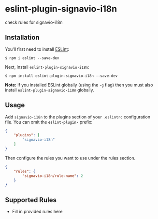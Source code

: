 # eslint-plugin-signavio-i18n

check rules for signavio-i18n

## Installation

You'll first need to install [ESLint](http://eslint.org):

```
$ npm i eslint --save-dev
```

Next, install `eslint-plugin-signavio-i18n`:

```
$ npm install eslint-plugin-signavio-i18n --save-dev
```

**Note:** If you installed ESLint globally (using the `-g` flag) then you must also install `eslint-plugin-signavio-i18n` globally.

## Usage

Add `signavio-i18n` to the plugins section of your `.eslintrc` configuration file. You can omit the `eslint-plugin-` prefix:

```json
{
    "plugins": [
        "signavio-i18n"
    ]
}
```


Then configure the rules you want to use under the rules section.

```json
{
    "rules": {
        "signavio-i18n/rule-name": 2
    }
}
```

## Supported Rules

* Fill in provided rules here





